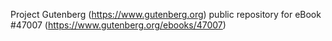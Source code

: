 Project Gutenberg (https://www.gutenberg.org) public repository for eBook #47007 (https://www.gutenberg.org/ebooks/47007)
